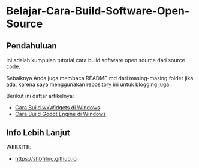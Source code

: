 # Belajar-Cara-Build-Software-Open-Source

## Pendahuluan

Ini adalah kumpulan tutorial cara build software open source dari source code.

Sebaiknya Anda juga membaca README.md dari masing-masing folder jika ada, karena saya menggunakan repository ini untuk blogging juga.

Berikut ini daftar artikelnya:

- [Cara Build wxWidgets di Windows](https://github.com/shbfrlnc/Belajar-Cara-Build-Software-Open-Source/tree/main/cara-build-wxwidgets-di-windows)
- [Cara Build Godot Engine di Windows](https://github.com/shbfrlnc/Belajar-Cara-Build-Software-Open-Source/tree/main/cara-build-godot-engine-di-windows)

## Info Lebih Lanjut

WEBSITE:

- https://shbfrlnc.github.io
